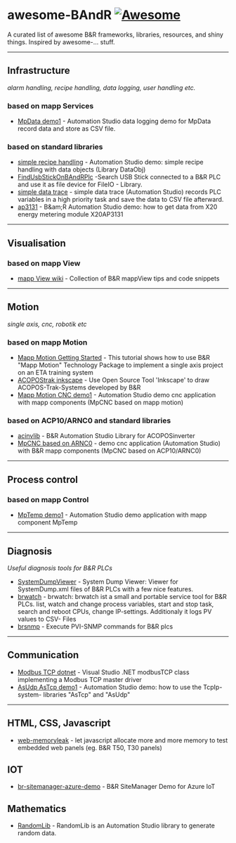 # awesome-BAndR [![Awesome](https://awesome.re/badge.svg)](https://awesome.re)
A curated list of awesome B&amp;R  frameworks, libraries, resources, and shiny things. Inspired by awesome-... stuff.

--- 

## Infrastructure
*alarm handling, recipe handling, data logging, user handling etc.*

### based on mapp Services

* [MpData demo1](https://github.com/hilch/demo-MpData) - Automation Studio data logging demo for MpData record data and store as CSV file.

### based on standard libraries

* [simple recipe handling](https://github.com/hilch/dataobj-recipe) - Automation Studio demo: simple recipe handling with data objects (Library DataObj)
* [FindUsbStickOnBAndRPlc](https://github.com/hilch/FindUsbStickOnBAndRPlc) -Search USB Stick connected to a B&amp;R PLC and use it as file device for FileIO - Library.
* [simple data trace](https://github.com/hilch/PLC-data-trace) - simple data trace (Automation Studio) records PLC variables in a high priority task and save the data to CSV file afterward.
* [ap3131](https://github.com/hilch/demo-AP3131) - B&am;R Automation Studio demo: how to get data from X20 energy metering module X20AP3131

---

## Visualisation 

### based on mapp View

* [mapp View wiki](https://github.com/stephan1827/mappView/wiki) - Collection of B&R mappView tips and code snippets

---

## Motion
*single axis, cnc, robotik etc*

### based on mapp Motion

* [Mapp Motion Getting Started](https://github.com/hilch/mapp-motion-getting-started) - This tutorial shows how to use B&amp;R "Mapp Motion" Technology Package to implement a single axis project on an ETA training system
* [ACOPOStrak inkscape](https://github.com/hilch/ACOPOStrak-Inkscape-Template) - Use Open Source Tool 'Inkscape' to draw ACOPOS-Trak-Systems developed by B&amp;R
* [Mapp Motion CNC demo1](https://github.com/hilch/demo-MpCnc-with-mapp-motion-) - Automation Studio demo cnc application with mapp components (MpCNC based on mapp motion)

### based on ACP10/ARNC0 and standard libraries

* [acinvlib](https://github.com/hilch/ac_invlib) - B&amp;R Automation Studio Library for ACOPOSinverter
* [MpCNC based on ARNC0](https://github.com/hilch/demo-MpCnc-with-ACP10-ARNC0) - demo cnc application (Automation Studio) with B&amp;R mapp components (MpCNC based on ACP10/ARNC0) 


---

## Process control

### based on mapp Control

* [MpTemp demo1](https://github.com/hilch/demo-MpTemp) - Automation Studio demo application with mapp component MpTemp

---

## Diagnosis
*Useful diagnosis tools for B&amp;R PLCs*

* [SystemDumpViewer](https://github.com/bee-eater/SystemDumpViewer) - System Dump Viewer: Viewer for SystemDump.xml files of B&amp;R PLCs with a few nice features.
* [brwatch](https://github.com/hilch/brwatch) - brwatch: brwatch ist a small and portable service tool for B&amp;R PLCs. list, watch and change process variables, start and stop task, search and reboot CPUs, change IP-settings. Additionaly it logs PV values to CSV- Files
* [brsnmp](https://github.com/hilch/brsnmp) - Execute PVI-SNMP commands for B&R plcs

---

## Communication

* [Modbus TCP dotnet](https://github.com/stephan1827/modbusTCP) - Visual Studio .NET modbusTCP class implementing a Modbus TCP master driver
* [AsUdp AsTcp demo1](https://github.com/hilch/demo-AsTcp-AsUdp) - Automation Studio demo: how to use the TcpIp- system- libraries "AsTcp" and "AsUdp" 

---

## HTML, CSS, Javascript

* [web-memoryleak](https://github.com/hilch/web-memoryleak) - let javascript allocate more and more memory to test embedded web panels (eg. B&amp;R T50, T30 panels)

## IOT

* [br-sitemanager-azure-demo](https://github.com/hzeitlhofer/br-sitemanager-azure-demo) - B&amp;R SiteManager Demo for Azure IoT

## Mathematics

* [RandomLib](https://github.com/brownNinja17/RandomLib) - RandomLib is an Automation Studio library to generate random data.

